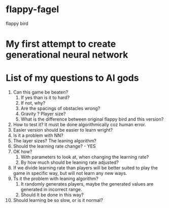 # flappy-fagel

flappy bird

# My first attempt  to create generational neural network

# List of my questions to AI gods

1. Can this game be beaten?
    1. If yes than is it to hard?
    2. If not, why?
    3. Are the spacings of obstacles wrong?
    4. Gravity ? Player size?
    5. What is the difference between original flappy bird and this version?
2. How to test it? It must be done algorithmically coz human error.
3. Easier version should be easier to learn wright?
4. Is it a problem with NN?
5. The layer sizes? The leaning algorithm?
6. Should the learning rate change? - YES
7. OK how?
    1. With parameters to look at, when changing the learning rate?
    2. By how much should be leaning rate adjusted?
8. If we divide learning rate than players will be better suited to play the game in specific way, but will not learn
   any new ways.
9. Ts it the problem with leaning algorithm?
    1. It randomly generates players, maybe the generated values are generated in incorrect range.
    2. Should It be done in this way?
10. Should learning be so slow, or is it normal?
